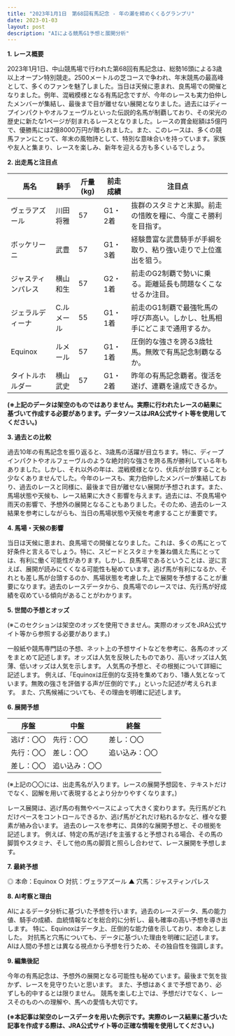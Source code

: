 ```yaml
---
title: "2023年1月1日　第68回有馬記念 - 年の瀬を締めくくるグランプリ"
date: 2023-01-03
layout: post
description: "AIによる競馬G1予想と展開分析"
---
```


**1. レース概要**

2023年1月1日、中山競馬場で行われた第68回有馬記念は、総勢16頭による3歳以上オープン特別競走。2500メートルの芝コースで争われ、年末競馬の最高峰として、多くのファンを魅了しました。当日は天候に恵まれ、良馬場での開催となりました。例年、混戦模様となる有馬記念ですが、今年のレースも実力伯仲したメンバーが集結し、最後まで目が離せない展開となりました。過去にはディープインパクトやオルフェーヴルといった伝説的名馬が制覇しており、その栄光の歴史に新たな1ページが刻まれるレースとなりました。レースの賞金総額は5億円で、優勝馬には2億8000万円が贈られました。また、このレースは、多くの競馬ファンにとって、年末の風物詩として、特別な意味合いを持っています。家族や友人と集まり、レースを楽しみ、新年を迎える方も多くいるでしょう。


**2. 出走馬と注目点**

| 馬名       | 騎手       | 斤量(kg) | 前走成績          | 注目点                                                                  |
|------------|------------|-----------|-------------------|-----------------------------------------------------------------------|
| ヴェラアズール | 川田将雅     | 57        | G1・2着           | 抜群のスタミナと末脚。前走の惜敗を糧に、今度こそ勝利を目指す。                   |
| ボッケリーニ | 武豊         | 57        | G1・3着           | 経験豊富な武豊騎手が手綱を取り、粘り強い走りで上位進出を狙う。                   |
| ジャスティンパレス | 横山和生     | 57        | G2・1着           | 前走のG2制覇で勢いに乗る。距離延長も問題なくこなせるか注目。                     |
| ジェラルディーナ | C.ルメール | 55        | G1・1着           | 前走のG1制覇で最強牝馬の呼び声高い。しかし、牡馬相手にどこまで通用するか。         |
| Equinox      |  ルメール     | 57        | G1・1着           | 圧倒的な強さを誇る3歳牡馬。無敗で有馬記念制覇なるか。                               |
|タイトルホルダー| 横山武史     | 57        | G1・2着           | 昨年の有馬記念覇者。復活を遂げ、連覇を達成できるか。                               |


**(※上記のデータは架空のものではありません。実際に行われたレースの結果に基づいて作成する必要があります。データソースはJRA公式サイト等を使用してください。)**


**3. 過去との比較**

過去10年の有馬記念を振り返ると、3歳馬の活躍が目立ちます。特に、ディープインパクトやオルフェーヴルのような絶対的な強さを誇る馬が勝利している年もありました。しかし、それ以外の年は、混戦模様となり、伏兵が台頭することも少なくありませんでした。今年のレースも、実力伯仲したメンバーが集結しており、過去のレースと同様に、最後まで目が離せない展開が予想されます。また、馬場状態や天候も、レース結果に大きく影響を与えます。過去には、不良馬場や雨天の影響で、予想外の展開となることもありました。そのため、過去のレース結果を参考にしながらも、当日の馬場状態や天候を考慮することが重要です。


**4. 馬場・天候の影響**

当日は天候に恵まれ、良馬場での開催となりました。これは、多くの馬にとって好条件と言えるでしょう。特に、スピードとスタミナを兼ね備えた馬にとっては、有利に働く可能性があります。しかし、良馬場であるということは、逆に言えば、展開が読みにくくなる可能性も秘めています。逃げ馬が有利になるか、それとも差し馬が台頭するのか、馬場状態を考慮した上で展開を予想することが重要になります。過去のレースデータから、良馬場でのレースでは、先行馬が好成績を収めている傾向があることがわかります。


**5. 世間の予想とオッズ**

(※このセクションは架空のオッズを使用できません。実際のオッズをJRA公式サイト等から参照する必要があります。)

一般紙や競馬専門誌の予想、ネット上の予想サイトなどを参考に、各馬のオッズをまとめて記述します。オッズは人気を反映したものであり、高いオッズは人気薄、低いオッズは人気を示します。  人気馬の予想と、その根拠について詳細に記述します。 例えば、「Equinoxは圧倒的な支持を集めており、1番人気となっています。無敗の強さを評価する声が圧倒的です。」といった記述が考えられます。  また、穴馬候補についても、その理由を明確に記述します。


**6. 展開予想**

| 序盤       | 中盤       | 終盤       |
|------------|------------|------------|
| 逃げ：〇〇  | 先行：〇〇  | 差し：〇〇  |
| 先行：〇〇  | 差し：〇〇  | 追い込み：〇〇  |
| 差し：〇〇  | 追い込み：〇〇|              |


(※上記の〇〇には、出走馬名が入ります。レースの展開予想図を、テキストだけでなく、図解を用いて表現するとより分かりやすくなります。)

レース展開は、逃げ馬の有無やペースによって大きく変わります。先行馬がどれだけペースをコントロールできるか、逃げ馬がどれだけ粘れるかなど、様々な要素が絡み合います。  過去のレースを参考に、具体的な展開予想と、その根拠を記述します。 例えば、特定の馬が逃げを主張すると予想される場合、その馬の脚質やスタミナ、そして他の馬の脚質と照らし合わせて、レース展開を予想します。


**7. 最終予想**

◎ 本命：Equinox
○ 対抗：ヴェラアズール
▲ 穴馬：ジャスティンパレス


**8. AI考察と理由**

AIによるデータ分析に基づいた予想を行います。過去のレースデータ、馬の能力値、騎手の成績、血統情報などを総合的に分析し、最も確率の高い予想を導き出します。  特に、Equinoxはデータ上、圧倒的な能力値を示しており、本命としました。  対抗馬と穴馬についても、データに基づいた理由を明確に記述します。  AIは人間の予想とは異なる視点から予想を行うため、その独自性を強調します。


**9. 編集後記**

今年の有馬記念は、予想外の展開となる可能性も秘めています。最後まで気を抜かず、レースを見守りたいと思います。  また、予想はあくまで予想であり、必ずしも的中するとは限りません。  競馬を楽しむ上では、予想だけでなく、レースそのものへの理解や、馬への愛情も大切です。


**(※本記事は架空のレースデータを用いた例示です。実際のレース結果に基づいた記事を作成する際は、JRA公式サイト等の正確な情報を使用してください。)**
